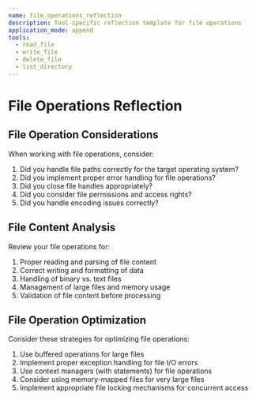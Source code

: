 ```yaml
---
name: file_operations_reflection
description: Tool-specific reflection template for file operations
application_mode: append
tools:
  - read_file
  - write_file
  - delete_file
  - list_directory
---
```


# File Operations Reflection

## File Operation Considerations
When working with file operations, consider:

1. Did you handle file paths correctly for the target operating system?
2. Did you implement proper error handling for file operations?
3. Did you close file handles appropriately?
4. Did you consider file permissions and access rights?
5. Did you handle encoding issues correctly?

## File Content Analysis
Review your file operations for:

1. Proper reading and parsing of file content
2. Correct writing and formatting of data
3. Handling of binary vs. text files
4. Management of large files and memory usage
5. Validation of file content before processing

## File Operation Optimization
Consider these strategies for optimizing file operations:

1. Use buffered operations for large files
2. Implement proper exception handling for file I/O errors
3. Use context managers (with statements) for file operations
4. Consider using memory-mapped files for very large files
5. Implement appropriate file locking mechanisms for concurrent access 